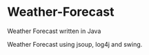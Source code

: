 # Weather-Forecast
Weather Forecast written in Java

Weather Forecast using jsoup, log4j and swing.
